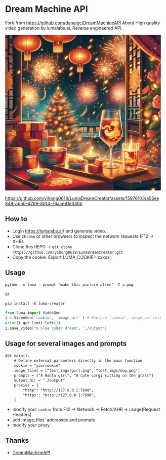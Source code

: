 # Dream Machine API
Fork from https://github.com/danaigc/DreamMachineAPI
About High quality video generation by lumalabs.ai. Reverse engineered API.

![image](./a.png)


https://github.com/yihong0618/LumaDreamCreator/assets/15976103/a55ee848-ab50-4769-8014-76ace41e330b


## How to
- Login https://lumalabs.ai/ and generate video.
- Use `Chrome` or other browsers to inspect the network requests (F12 -> XHR).
- Clone this REPO -> `git clone https://github.com/yihong0618/LumaDreamCreator.git`
- Copy the cookie.
 Export LUMA_COOKIE='xxxxx'.

## Usage

```
python -m luma --prompt 'make this picture alive' -I a.png
```

or
```
pip install -U luma-creator 
```

```python
from luma import VideoGen
i = VideoGen('cookie', 'image_url' ) # Replace 'cookie', image_url with your own
print(i.get_limit_left())
i.save_video("a blue cyber dream", './output')
```

## Usage for several images and prompts
```
def main():
    # Define external parameters directly in the main function
    cookie = "yourcookie"
    image_files = ["test_imgs/girl.png", "test_imgs/dog.png"]
    prompts = ["A Hanfu girl", "A cute corgi sitting on the grass"]
    output_dir = "./output"
    proxies = {
        "http": "http://127.0.0.1:7890",
        "https": "http://127.0.0.1:7890",
    }
```
- modify your ```cookie``` from F12 -> Network -> Fetch/XHR -> usage(Request Headers)
- add image_files' addresses and prompts
- modify your proxy 

## Thanks

- [DreamMachineAPI](https://github.com/danaigc/DreamMachineAPI)
